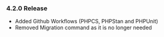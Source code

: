 ### 4.2.0 Release 

- Added Github Workflows (PHPCS, PHPStan and PHPUnit)
- Removed Migration command as it is no longer needed